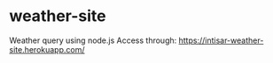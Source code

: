 # weather-site
Weather query using node.js
Access through: https://intisar-weather-site.herokuapp.com/
